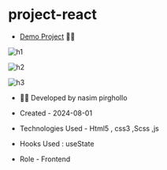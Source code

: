 # project-react

- [Demo Project](https://project-react-bice-omega.vercel.app/) 👩‍💻



![h1](https://github.com/user-attachments/assets/68d0dc52-dc12-491f-9c3a-46f1aad45894)



![h2](https://github.com/user-attachments/assets/e81c2da0-f742-47cb-84f9-a69d4b3da79e)



![h3](https://github.com/user-attachments/assets/a729b810-0b59-478e-9253-839529e086d6)



  
 

- 👩‍🎓 Developed by nasim pirghollo

- Created - 2024-08-01

- Technologies Used - Html5 , css3 ,Scss ,js 

- Hooks Used : useState 

- Role - Frontend
